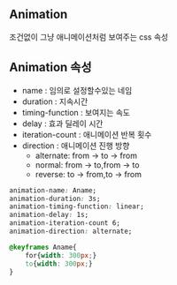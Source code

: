 ## Animation
조건없이 그냥 애니메이션처럼 보여주는 css 속성

## Animation 속성

- name : 임의로 설정할수있는 네임
- duration : 지속시간
- timing-function : 보여지는 속도
- delay : 효과 딜레이 시간
- iteration-count : 애니메이션 반복 횟수
- direction : 애니메이션 진행 방향
    - alternate: from -> to -> from
    - normal: from -> to,from -> to
    - reverse: to -> from,to -> from

~~~css
animation-name: Aname;
animation-duration: 3s;
animation-timing-function: linear;
animation-delay: 1s;
animation-iteration-count 6;
animation-direction: alternate;

@keyframes Aname{
    for{width: 300px;}
    to{width: 300px;}
}
~~~